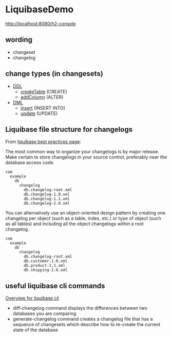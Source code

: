 # LiquibaseDemo

[http://localhost:8080/h2-console](http://localhost:8080/h2-console)

## wording

- changeset
- changelog

## change types (in changesets)

- [DDL](https://docs.liquibase.com/change-types/home.html#entities)
  - [createTable](https://docs.liquibase.com/change-types/create-table.html) (CREATE)
  - [addColumn](https://docs.liquibase.com/change-types/add-column.html) (ALTER)
- [DML](https://docs.liquibase.com/change-types/home.html#data)
  - [insert](https://docs.liquibase.com/change-types/insert.html) (INSERT INTO)
  - [update](https://docs.liquibase.com/change-types/update.html) (UPDATE)

## Liquibase file structure for changelogs

From [liquibase best practices page](https://docs.liquibase.com/concepts/bestpractices.html):


The most common way to organize your changelogs is by major release. Make certain to store changelogs in your source control, preferably near the database access code.

```
com
  example
    db
      changelog
        db.changelog-root.xml
        db.changelog-1.0.xml
        db.changelog-1.1.xml
        db.changelog-2.0.xml
```

You can alternatively use an object-oriented design pattern by creating one changelog per object (such as a table, index, etc.) or type of object (such as all tables) and including all the object changelogs within a root changelog.
```
com
  example
    db
      changelog
        db.changelog-root.xml
        db.customer-1.0.xml
        db.product-1.1.xml
        db.shipping-2.0.xml
```

## useful liquibase cli commands

[Overview for liquibase cli](https://docs.liquibase.com/commands/command-list.html)

- diff-changelog command displays the differences between two databases you are comparing
- generate-changelog command creates a changelog file that has a sequence of changesets which describe how to re-create the current state of the database

